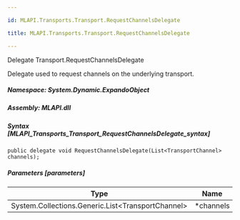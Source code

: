 ```yaml
---

id: MLAPI.Transports.Transport.RequestChannelsDelegate

title: MLAPI.Transports.Transport.RequestChannelsDelegate

---
```


Delegate Transport.RequestChannelsDelegate

<div class="markdown level0 summary" markdown="1">

Delegate used to request channels on the underlying transport.

</div>

<div class="markdown level0 conceptual" markdown="1">

</div>

##### **Namespace**: System.Dynamic.ExpandoObject

##### **Assembly**: MLAPI.dll

##### Syntax [MLAPI_Transports_Transport_RequestChannelsDelegate_syntax]

    public delegate void RequestChannelsDelegate(List<TransportChannel> channels);

##### Parameters [parameters]

| Type                                                                          | Name       | Description |
|-------------------------------------------------------------------------------|------------|-------------|
| <span class="xref">System.Collections.Generic.List</span>\<TransportChannel\> | \*channels |             |
